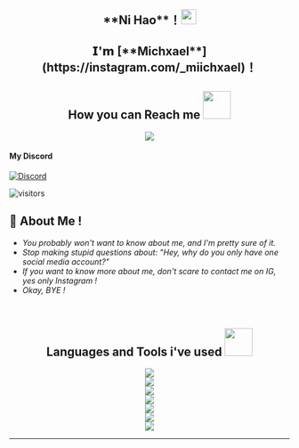 <h2 align="center">**Ni Hao**！<img src="https://user-images.githubusercontent.com/5679180/79618120-0daffb80-80be-11ea-819e-d2b0fa904d07.gif" width="27px"> 

<h2 align="center">𝗜'𝗺 [**Michxael**](https://instagram.com/_miichxael)！


<h2 align="center">How you can Reach me <img src="https://media0.giphy.com/media/jqNPzdTTxQfOgOqpO4/source.gif" width="50"></h2>

<p align="center">
<img src="https://img.shields.io/badge/-__miichxael-purple?style=flat-square&logo=instagram&logoColor=white&link=https://instagram.com/_miichxael/"/>
 
#### My Discord
[![Discord](https://discord.c99.nl/widget/theme-3/388632658797658113.png)](https://discord.com/users/388632658797658113)

![visitors](https://visitor-badge.laobi.icu/badge?page_id=Miichxael)

## 🧐 About Me !

- *You probably won't want to know about me, and I'm pretty sure of it.*
- *Stop making stupid questions about: "Hey, why do you only have one social media account?"*
- *If you want to know more about me, don't scare to contact me on IG, yes only Instagram !*
- *Okay, BYE !*  

<br>

 <h2 align="center">Languages and Tools i've used <img src="https://media.giphy.com/media/VgCDAzcKvsR6OM0uWg/giphy.gif" width="50"></h2>

<p align="center">
<img src="https://img.shields.io/badge/-JavaScript-black?style=flat-square&logo=javascript"/> <br>
<img src="https://img.shields.io/badge/-TypeScript-black?style=flat-square&logo=typescript"/> <br>
<img src="https://img.shields.io/badge/-Python-black?style=flat-square&logo=python"/> <br>
<img src="https://img.shields.io/badge/-Nodejs-black?style=flat-square&logo=Node.js"/> <br>
<img src="https://img.shields.io/badge/-MongoDB-black?style=flat-square&logo=mongodb"/> <br>
<img src="https://img.shields.io/badge/-Bootstrap-563D7C?style=flat-square&logo=bootstrap"/> <br>
<img src="https://img.shields.io/badge/-Heroku-430098?style=flat-square&logo=heroku"/> <br>
<hr>
